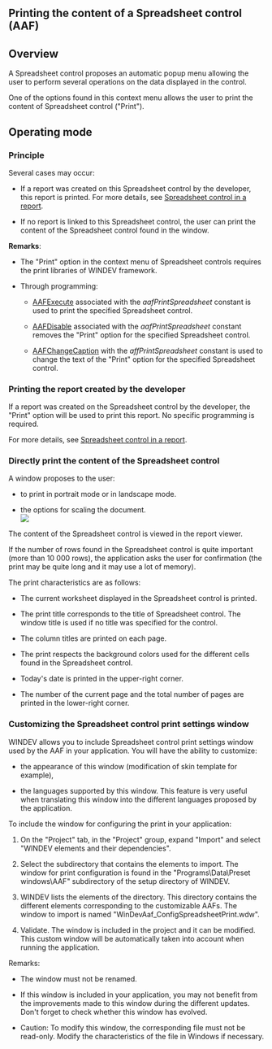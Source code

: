 


## Printing the content of a Spreadsheet control (AAF)
			



<a name="NOTE1"></a>
<a name="NOTE1_1"></a>


## Overview
<a name="overview_ELTTEXTE000155"></a>
A Spreadsheet control proposes an automatic popup menu allowing the user to perform several operations on the data displayed in the control. 

One of the options found in this context menu allows the user to print the content of Spreadsheet control ("Print"). 

<a name="NOTE2"></a>
<a name="NOTE2_1"></a>


## Operating mode
<a name="operating_mode_ELTTEXTE000179"></a>


### Principle
<a name="principle_ELTPARAGRAPHE000020"></a>

Several cases may occur:

- If a report was created on this Spreadsheet control by the developer, this report is printed. For more details, see [Spreadsheet control in a report](../WDChamp/1000033009.md). 

- If no report is linked to this Spreadsheet control, the user can print the content of the Spreadsheet control found in the window.




**Remarks**: 

- The "Print" option in the context menu of Spreadsheet controls requires the print libraries of WINDEV framework.

- Through programming: 

	- [AAFExecute](../WDLang1/1000022099.md) associated with the *aafPrintSpreadsheet* constant is used to print the specified Spreadsheet control.

	- [AAFDisable](../WDLang1/1000022018.md) associated with the *aafPrintSpreadsheet* constant removes the "Print" option for the specified Spreadsheet control.

	- [AAFChangeCaption](../WDLang1/1000022100.md) with the *affPrintSpreadsheet* constant is used to change the text of the "Print" option for the specified Spreadsheet control.








### Printing the report created by the developer
<a name="printing_the_report_created_the_developer_ELTPARAGRAPHE000046"></a>

If a report was created on the Spreadsheet control by the developer, the "Print" option will be used to print this report. No specific programming is required. 

For more details, see [Spreadsheet control in a report](../WDChamp/1000033009.md). 


### Directly print the content of the Spreadsheet control
<a name="directly_print_the_content_the_spreadsheet_control_ELTPARAGRAPHE000056"></a>

A window proposes to the user: 

- to print in portrait mode or in landscape mode.

- the options for scaling the document. <br>![](https://doc.pcsoft.fr/en-US/images/image.awp?langid=3&name=FAA_Imprimer_Tableur%20-%20HC%20N%B0001.gif)



The content of the Spreadsheet control is viewed in the report viewer.

If the number of rows found in the Spreadsheet control is quite important (more than 10 000 rows), the application asks the user for confirmation (the print may be quite long and it may use a lot of memory).

The print characteristics are as follows:

- The current worksheet displayed in the Spreadsheet control is printed. 

- The print title corresponds to the title of Spreadsheet control. The window title is used if no title was specified for the control.

- The column titles are printed on each page.

- The print respects the background colors used for the different cells found in the Spreadsheet control. 

- Today's date is printed in the upper-right corner.

- The number of the current page and the total number of pages are printed in the lower-right corner.





### Customizing the Spreadsheet control print settings window
<a name="customizing_the_spreadsheet_control_print_settings_window_ELTPARAGRAPHE000078"></a>

WINDEV allows you to include Spreadsheet control print settings window used by the AAF in your application. You will have the ability to customize:

- the appearance of this window (modification of skin template for example), 

- the languages supported by this window. This feature is very useful when translating this window into the different languages proposed by the application.  




To include the window for configuring the print in your application: 

1. On the "Project" tab, in the "Project" group, expand "Import" and select "WINDEV elements and their dependencies".

2. Select the subdirectory that contains the elements to import. The window for print configuration is found in the "Programs\\Data\\Preset windows\\AAF" subdirectory of the setup directory of WINDEV.

3. WINDEV lists the elements of the directory. This directory contains the different elements corresponding to the customizable AAFs. The window to import is named "WinDevAaf_ConfigSpreadsheetPrint.wdw".

4. Validate. The window is included in the project and it can be modified. This custom window will be automatically taken into account when running the application.




Remarks:

- The window must not be renamed.

- If this window is included in your application, you may not benefit from the improvements made to this window during the different updates. Don't forget to check whether this window has evolved.

- Caution: To modify this window, the corresponding file must not be read-only. Modify the characteristics of the file in Windows if necessary.  





